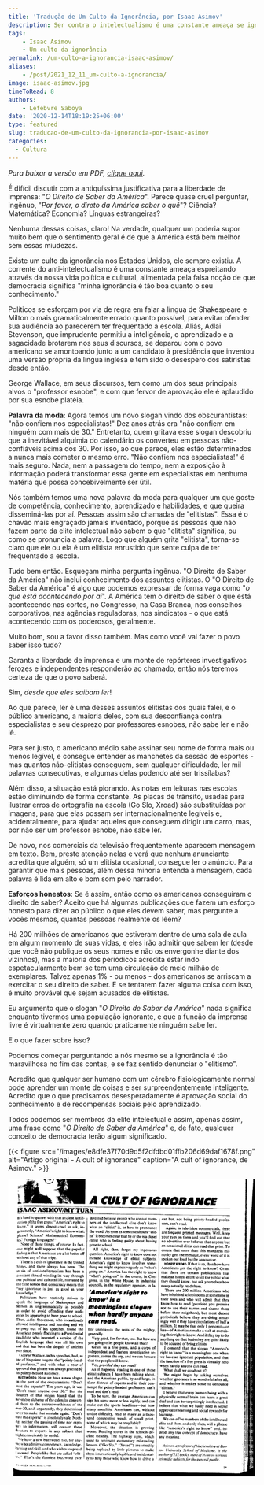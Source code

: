 ```yaml
---
title: 'Tradução de Um Culto da Ignorância, por Isaac Asimov'
description: Ser contra o intelectualismo é uma constante ameaça se ignorância é tão boa quanto o conhecimento.
tags:
    - Isaac Asimov
    - Um culto da ignorância
permalink: /um-culto-a-ignorancia-isaac-asimov/
aliases:
    - /post/2021_12_11_um-culto-a-ignorancia/
image: isaac-asimov.jpg
timeToRead: 8
authors:
    - Lefebvre Saboya
date: '2020-12-14T18:19:25+06:00'
type: featured
slug: traducao-de-um-culto-da-ignorancia-por-isaac-asimov
categories:
  - Cultura
---
```

*Para baixar a versão em PDF, [clique aqui](/goodies/um-culto-da-ignorancia-isaac-asimov.pdf).*

É difícil discutir com a antiquíssima justificativa para a liberdade de imprensa: "*O Direito de Saber da América*". Parece quase cruel perguntar, ingênuo, "*Por favor, o direto da América saber o quê*"? Ciência? Matemática? Economia? Línguas estrangeiras?

Nenhuma dessas coisas, claro! Na verdade, qualquer um poderia supor muito bem que o sentimento geral é de que a América está bem melhor sem essas miudezas.

Existe um culto da ignorância nos Estados Unidos, ele sempre existiu. A corrente do anti-intelectualismo é uma constante ameaça espreitando através da nossa vida política e cultural, alimentada pela falsa noção de que democracia significa "minha ignorância é tão boa quanto o seu conhecimento."

Políticos se esforçam por via de regra em falar a língua de Shakespeare e Milton o mais gramaticalmente errado quanto possível, para evitar ofender sua audiência ao parecerem ter frequentado a escola. Aliás, Adlai Stevenson, que imprudente permitiu a inteligência, o aprendizado e a sagacidade brotarem nos seus discursos, se deparou com o povo americano se amontoando junto a um candidato à presidência que inventou uma versão própria da língua inglesa e tem sido o desespero dos satiristas desde então.

George Wallace, em seus discursos, tem como um dos seus principais alvos o "professor esnobe", e com que fervor de aprovação ele é aplaudido por sua esnobe platéia.

**Palavra da moda**: Agora temos um novo slogan vindo dos obscurantistas: "não confiem nos especialistas!" Dez anos atrás era "não confiem em ninguém com mais de 30." Entretanto, quem gritava esse slogan descobriu que a inevitável alquimia do calendário os converteu em pessoas não-confiáveis acima dos 30. Por isso, ao que parece, eles estão determinados a nunca mais cometer o mesmo erro. "Não confiem nos especialistas!" é mais seguro. Nada, nem a passagem do tempo, nem a exposição à informação poderá transformar essa gente em especialistas em nenhuma matéria que possa concebivelmente ser útil.

Nós também temos uma nova palavra da moda para qualquer um que goste de competência, conhecimento, aprendizado e habilidades, e que queira disseminá-las por aí. Pessoas assim são chamadas de "elitistas". Essa é o chavão mais engraçado jamais inventado, porque as pessoas que não fazem parte da elite intelectual não sabem o que "elitista" significa, ou como se pronuncia a palavra. Logo que alguém grita "elitista", torna-se claro que ele ou ela é um elitista enrustido que sente culpa de ter frequentado a escola.

Tudo bem então. Esqueçam minha pergunta ingênua. "O Direito de Saber da América" não inclui conhecimento dos assuntos elitistas. O "O Direito de Saber da América" é algo que podemos expressar de forma vaga como "*o que está acontecendo por aí*". A América tem o direito de saber o que está acontecendo nas cortes, no Congresso, na Casa Branca, nos conselhos corporativos, nas agências reguladoras, nos sindicatos - o que está acontecendo com os poderosos, geralmente.

Muito bom, sou a favor disso também. Mas como você vai fazer o povo saber isso tudo?

Garanta a liberdade de imprensa e um monte de repórteres investigativos ferozes e independentes responderão ao chamado, então nós teremos certeza de que o povo saberá.

Sim, *desde que eles saibam ler*!

Ao que parece, ler é uma desses assuntos elitistas dos quais falei, e o público americano, a maioria deles, com sua desconfiança contra especialistas e seu desprezo por professores esnobes, não sabe ler e não lê.

Para ser justo, o americano médio sabe assinar seu nome de forma mais ou menos legível, e consegue entender as manchetes da sessão de esportes - mas quantos não-elitistas conseguem, sem qualquer dificuldade, ler mil palavras consecutivas, e algumas delas podendo até ser trissílabas?

Além disso, a situação está piorando. As notas em leituras nas escolas estão diminuindo de forma constante. As placas de trânsito, usadas para ilustrar erros de ortografia na escola (Go Slo, Xroad) são substituídas por imagens, para que elas possam ser internacionalmente legíveis e, acidentalmente, para ajudar aqueles que conseguem dirigir um carro, mas, por não ser um professor esnobe, não sabe ler.

De novo, nos comerciais da televisão frequentemente aparecem mensagem em texto. Bem, preste atenção nelas e verá que nenhum anunciante acredita que alguém, só um elitista ocasional, consegue ler o anúncio. Para garantir que mais pessoas, além dessa minoria entenda a mensagem, cada palavra é lida em alto e bom som pelo narrador.

**Esforços honestos**: Se é assim, então como os americanos conseguiram o direito de saber? Aceito que há algumas publicações que fazem um esforço honesto para dizer ao público o que eles devem saber, mas pergunte a vocês mesmos, quantas pessoas realmente os lêem?

Há 200 milhões de americanos que estiveram dentro de uma sala de aula em algum momento de suas vidas, e eles irão admitir que sabem ler (desde que você não publique os seus nomes e não os envergonhe diante dos vizinhos), mas a maioria dos periódicos acredita estar indo espetacularmente bem se tem uma circulação de meio milhão de exemplares. Talvez apenas 1% - ou menos - dos americanos se arriscam a exercitar o seu direito de saber. E se tentarem fazer alguma coisa com isso, é muito provável que sejam acusados de elitistas.

Eu argumento que o slogan "*O Direito de Saber da América*" nada significa enquanto tivermos uma população ignorante, e que a função da imprensa livre é virtualmente zero quando praticamente ninguém sabe ler.

E o que fazer sobre isso?

Podemos começar perguntando a nós mesmo se a ignorância é tão maravilhosa no fim das contas, e se faz sentido denunciar o "elitismo".

Acredito que qualquer ser humano com um cérebro fisiologicamente normal pode aprender um monte de coisas e ser surpreendentemente inteligente. Acredito que o que precisamos desesperadamente é aprovação social do conhecimento e de recompensas sociais pelo aprendizado.

Todos podemos ser membros da elite intelectual e assim, apenas assim, uma frase como "*O Direito de Saber da América*" e, de fato, qualquer conceito de democracia terão algum significado.

{{< figure src="/images/e8dfe37f70d9d5f2dfdbd01ffb206d69daf1678f.png" alt="Artigo original - A cult of ignorance" caption="A cult of ignorance, de Asimov." >}}

![Artigo original - A cult of ignorance](e8dfe37f70d9d5f2dfdbd01ffb206d69daf1678f.png "A cult of ignorance, de Asimov.")